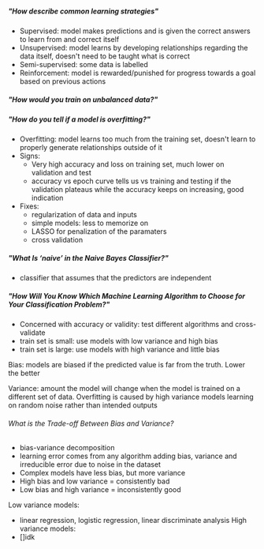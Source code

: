 
##### "How describe common learning strategies"
* Supervised: model makes predictions and is given the correct answers to learn from and correct itself
* Unsupervised: model learns by developing relationships regarding the data itself, doesn't need to be taught what is correct
* Semi-supervised: some data is labelled
* Reinforcement: model is rewarded/punished for progress towards a goal based on previous actions 
##### "How would you train on unbalanced data?"

##### "How do you tell if a model is overfitting?"
* Overfitting: model learns too much from the training set, doesn't learn to properly generate relationships outside of it
* Signs:
	* Very high accuracy and loss on training set, much lower on validation and test
	* accuracy vs epoch curve tells us vs training and testing if the validation plateaus while the accuracy keeps on increasing, good indication
* Fixes:
	* regularization of data and inputs
	* simple models: less to memorize on
	* LASSO for penalization of the paramaters 
	* cross validation

##### "What Is ‘naive’ in the Naive Bayes Classifier?"
* classifier that assumes that the predictors are independent


##### "How Will You Know Which Machine Learning Algorithm to Choose for Your Classification Problem?"
* Concerned with accuracy or validity: test different algorithms and cross-validate
* train set is small: use models with low variance and high bias
* train set is large: use models with high variance and little bias

Bias: models are biased if the predicted value is far from the truth. Lower the better

Variance: amount the model will change when the model is trained on a different set of data. Overfitting is caused by high variance models learning on random noise rather than intended outputs 

###### What is the Trade-off Between Bias and Variance?
* bias-variance decomposition
* learning error comes from any algorithm adding bias, variance and irreducible error due to noise in the dataset
* Complex models have less bias, but more variance
* High bias and low variance = consistently bad
* Low bias and high variance = inconsistently good

Low variance models:
* linear regression, logistic regression, linear discriminate analysis
High variance models:
* []idk



